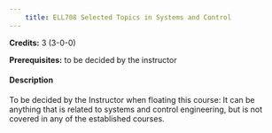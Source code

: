 ```yaml
---
    title: ELL708 Selected Topics in Systems and Control
---
```

**Credits:** 3 (3-0-0)



**Prerequisites:** to be decided by the instructor

#### Description 
To be decided by the Instructor when floating this course: It can be anything that is related to systems and control engineering, but is not covered in any of the established courses.